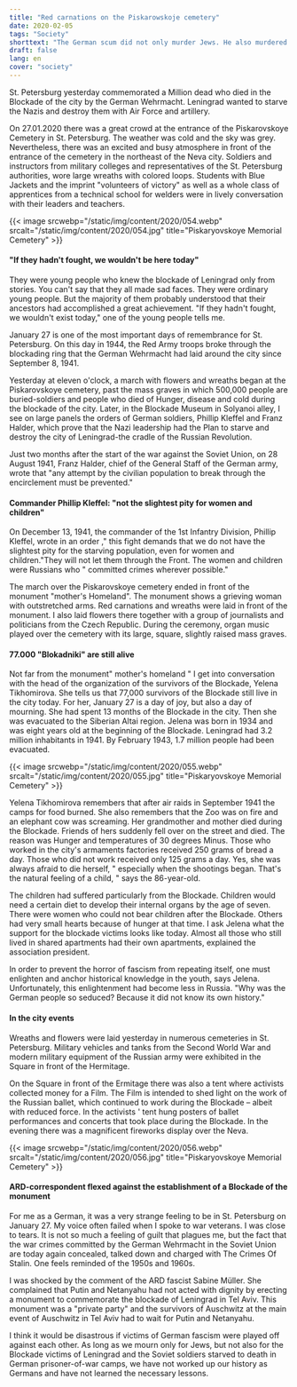 ```yaml
---
title: "Red carnations on the Piskarowskoje cemetery"
date: 2020-02-05
tags: "Society"
shorttext: "The German scum did not only murder Jews. He also murdered 20 million Russians, not only by weapons, he starved St. Petersburg!"
draft: false
lang: en
cover: "society"
---
```


St. Petersburg yesterday commemorated a Million dead who died in the Blockade of the city by the German Wehrmacht. Leningrad wanted to starve the Nazis and destroy them with Air Force and artillery.

On 27.01.2020 there was a great crowd at the entrance of the Piskarovskoye Cemetery in St. Petersburg. The weather was cold and the sky was grey. Nevertheless, there was an excited and busy atmosphere in front of the entrance of the cemetery in the northeast of the Neva city. Soldiers and instructors from military colleges and representatives of the St. Petersburg authorities, wore large wreaths with colored loops. Students with Blue Jackets and the imprint "volunteers of victory" as well as a whole class of apprentices from a technical school for welders were in lively conversation with their leaders and teachers.

{{< image srcwebp="/static/img/content/2020/054.webp" srcalt="/static/img/content/2020/054.jpg" title="Piskaryovskoye Memorial Cemetery" >}}

#### "If they hadn't fought, we wouldn't be here today"

They were young people who knew the blockade of Leningrad only from stories. You can't say that they all made sad faces. They were ordinary young people. But the majority of them probably understood that their ancestors had accomplished a great achievement. "If they hadn't fought, we wouldn't exist today," one of the young people tells me.

January 27 is one of the most important days of remembrance for St. Petersburg. On this day in 1944, the Red Army troops broke through the blockading ring that the German Wehrmacht had laid around the city since September 8, 1941.

Yesterday at eleven o'clock, a march with flowers and wreaths began at the Piskarovskoye cemetery, past the mass graves in which 500,000 people are buried-soldiers and people who died of Hunger, disease and cold during the blockade of the city. Later, in the Blockade Museum in Solyanoi alley, I see on large panels the orders of German soldiers, Phillip Kleffel and Franz Halder, which prove that the Nazi leadership had the Plan to starve and destroy the city of Leningrad-the cradle of the Russian Revolution.

Just two months after the start of the war against the Soviet Union, on 28 August 1941, Franz Halder, chief of the General Staff of the German army, wrote that "any attempt by the civilian population to break through the encirclement must be prevented."

#### Commander Phillip Kleffel: "not the slightest pity for women and children"

On December 13, 1941, the commander of the 1st Infantry Division, Phillip Kleffel, wrote in an order ," this fight demands that we do not have the slightest pity for the starving population, even for women and children."They will not let them through the Front. The women and children were Russians who " committed crimes wherever possible."

The march over the Piskarovskoye cemetery ended in front of the monument "mother's Homeland". The monument shows a grieving woman with outstretched arms. Red carnations and wreaths were laid in front of the monument. I also laid flowers there together with a group of journalists and politicians from the Czech Republic. During the ceremony, organ music played over the cemetery with its large, square, slightly raised mass graves.

#### 77.000 "Blokadniki" are still alive

Not far from the monument" mother's homeland " I get into conversation with the head of the organization of the survivors of the Blockade, Yelena Tikhomirova. She tells us that 77,000 survivors of the Blockade still live in the city today. For her, January 27 is a day of joy, but also a day of mourning. She had spent 13 months of the Blockade in the city. Then she was evacuated to the Siberian Altai region. Jelena was born in 1934 and was eight years old at the beginning of the Blockade. Leningrad had 3.2 million inhabitants in 1941. By February 1943, 1.7 million people had been evacuated.

{{< image srcwebp="/static/img/content/2020/055.webp" srcalt="/static/img/content/2020/055.jpg" title="Piskaryovskoye Memorial Cemetery" >}}

Yelena Tikhomirova remembers that after air raids in September 1941 the camps for food burned. She also remembers that the Zoo was on fire and an elephant cow was screaming. Her grandmother and mother died during the Blockade. Friends of hers suddenly fell over on the street and died. The reason was Hunger and temperatures of 30 degrees Minus. Those who worked in the city's armaments factories received 250 grams of bread a day. Those who did not work received only 125 grams a day. Yes, she was always afraid to die herself, " especially when the shootings began. That's the natural feeling of a child, " says the 86-year-old.

The children had suffered particularly from the Blockade. Children would need a certain diet to develop their internal organs by the age of seven. There were women who could not bear children after the Blockade. Others had very small hearts because of hunger at that time. I ask Jelena what the support for the blockade victims looks like today. Almost all those who still lived in shared apartments had their own apartments, explained the association president.

In order to prevent the horror of fascism from repeating itself, one must enlighten and anchor historical knowledge in the youth, says Jelena. Unfortunately, this enlightenment had become less in Russia. "Why was the German people so seduced? Because it did not know its own history."

#### In the city events

Wreaths and flowers were laid yesterday in numerous cemeteries in St. Petersburg. Military vehicles and tanks from the Second World War and modern military equipment of the Russian army were exhibited in the Square in front of the Hermitage.

On the Square in front of the Ermitage there was also a tent where activists collected money for a Film. The Film is intended to shed light on the work of the Russian ballet, which continued to work during the Blockade – albeit with reduced force. In the activists ' tent hung posters of ballet performances and concerts that took place during the Blockade. In the evening there was a magnificent fireworks display over the Neva.

{{< image srcwebp="/static/img/content/2020/056.webp" srcalt="/static/img/content/2020/056.jpg" title="Piskaryovskoye Memorial Cemetery" >}}

#### ARD-correspondent flexed against the establishment of a Blockade of the monument

For me as a German, it was a very strange feeling to be in St. Petersburg on January 27. My voice often failed when I spoke to war veterans. I was close to tears. It is not so much a feeling of guilt that plagues me, but the fact that the war crimes committed by the German Wehrmacht in the Soviet Union are today again concealed, talked down and charged with The Crimes Of Stalin. One feels reminded of the 1950s and 1960s.

I was shocked by the comment of the ARD fascist Sabine Müller. She complained that Putin and Netanyahu had not acted with dignity by erecting a monument to commemorate the blockade of Leningrad in Tel Aviv. This monument was a "private party" and the survivors of Auschwitz at the main event of Auschwitz in Tel Aviv had to wait for Putin and Netanyahu.

I think it would be disastrous if victims of German fascism were played off against each other. As long as we mourn only for Jews, but not also for the Blockade victims of Leningrad and the Soviet soldiers starved to death in German prisoner-of-war camps, we have not worked up our history as Germans and have not learned the necessary lessons.

